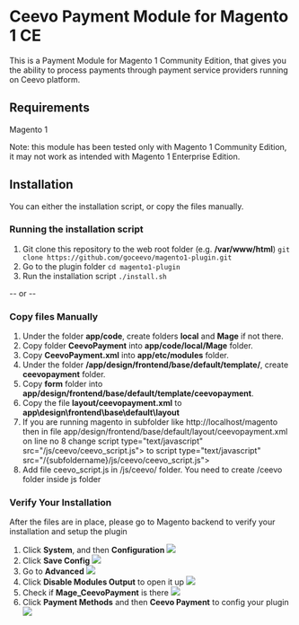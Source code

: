 # Ceevo Payment Module for Magento 1 CE

This is a Payment Module for Magento 1 Community Edition, that gives you the ability to process payments through payment service providers running on Ceevo platform.

## Requirements

Magento 1

Note: this module has been tested only with Magento 1 Community Edition, it may not work as intended with Magento 1 Enterprise Edition. 

## Installation 
You can either the installation script, or copy the files manually.

### Running the installation script
1. Git clone this repository to the web root folder (e.g. **/var/www/html**)
`git clone https://github.com/goceevo/magento1-plugin.git`
2. Go to the plugin folder
`cd magento1-plugin`
3. Run the installation script
`./install.sh`

-- or  --

### Copy files Manually
1) Under the folder **app/code**, create folders **local** and **Mage** if not there.
1) Copy folder **CeevoPayment** into **app/code/local/Mage** folder.
1) Copy **CeevoPayment.xml** into **app/etc/modules** folder.
1) Under the folder **/app/design/frontend/base/default/template/**,  create **ceevopayment** folder.
1) Copy **form** folder into **app/design/frontend/base/default/template/ceevopayment**.
1) Copy the file **layout/ceevopayment.xml** to **app\design\frontend\base\default\layout**
1) If you are running magento in subfolder like http://localhost/magento then in  file app/design/frontend/base/default/layout/ceevopayment.xml  on line no 8 change script type="text/javascript" src="/js/ceevo/ceevo_script.js"></script> to script type="text/javascript" src="/{subfoldername}/js/ceevo/ceevo_script.js"></script>
1) Add file ceevo_script.js in /js/ceevo/ folder. You need to create /ceevo folder inside js folder


### Verify Your Installation
After the files are in place, please go to Magento backend to verify your installation and setup the plugin

1. Click **System**, and then **Configuration**
![](https://raw.githubusercontent.com/goceevo/magento1-plugin/master/readme_images/magento_backend.png)
2. Click **Save Config**
![](https://raw.githubusercontent.com/goceevo/magento1-plugin/master/readme_images/save_config.png)
3. Go to **Advanced** 
![](https://raw.githubusercontent.com/goceevo/magento1-plugin/master/readme_images/Advanced_config.png)
4. Click **Disable Modules Output** to open it up
![](https://raw.githubusercontent.com/goceevo/magento1-plugin/master/readme_images/disable_modules_output.png)
5. Check if **Mage_CeevoPayment** is there
![](https://raw.githubusercontent.com/goceevo/magento1-plugin/master/readme_images/ceevo_module.png)
6. Click **Payment Methods** and then **Ceevo Payment** to config your plugin
![](https://raw.githubusercontent.com/goceevo/magento1-plugin/master/readme_images/ceevo_payment_method.png)
